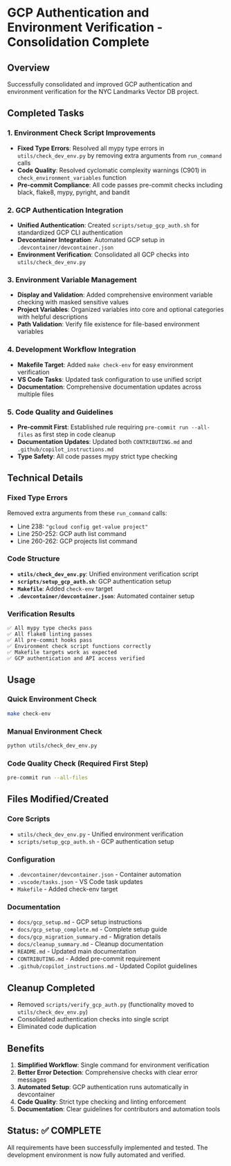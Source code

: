 # GCP Authentication and Environment Verification - Consolidation Complete

## Overview

Successfully consolidated and improved GCP authentication and environment verification for the NYC Landmarks Vector DB project.

## Completed Tasks

### 1. Environment Check Script Improvements

- **Fixed Type Errors**: Resolved all mypy type errors in `utils/check_dev_env.py` by removing extra arguments from `run_command` calls
- **Code Quality**: Resolved cyclomatic complexity warnings (C901) in `check_environment_variables` function
- **Pre-commit Compliance**: All code passes pre-commit checks including black, flake8, mypy, pyright, and bandit

### 2. GCP Authentication Integration

- **Unified Authentication**: Created `scripts/setup_gcp_auth.sh` for standardized GCP CLI authentication
- **Devcontainer Integration**: Automated GCP setup in `.devcontainer/devcontainer.json`
- **Environment Verification**: Consolidated all GCP checks into `utils/check_dev_env.py`

### 3. Environment Variable Management

- **Display and Validation**: Added comprehensive environment variable checking with masked sensitive values
- **Project Variables**: Organized variables into core and optional categories with helpful descriptions
- **Path Validation**: Verify file existence for file-based environment variables

### 4. Development Workflow Integration

- **Makefile Target**: Added `make check-env` for easy environment verification
- **VS Code Tasks**: Updated task configuration to use unified script
- **Documentation**: Comprehensive documentation updates across multiple files

### 5. Code Quality and Guidelines

- **Pre-commit First**: Established rule requiring `pre-commit run --all-files` as first step in code cleanup
- **Documentation Updates**: Updated both `CONTRIBUTING.md` and `.github/copilot_instructions.md`
- **Type Safety**: All code passes mypy strict type checking

## Technical Details

### Fixed Type Errors

Removed extra arguments from these `run_command` calls:

- Line 238: `"gcloud config get-value project"`
- Line 250-252: GCP auth list command
- Line 260-262: GCP projects list command

### Code Structure

- **`utils/check_dev_env.py`**: Unified environment verification script
- **`scripts/setup_gcp_auth.sh`**: GCP authentication setup
- **`Makefile`**: Added `check-env` target
- **`.devcontainer/devcontainer.json`**: Automated container setup

### Verification Results

```
✅ All mypy type checks pass
✅ All flake8 linting passes
✅ All pre-commit hooks pass
✅ Environment check script functions correctly
✅ Makefile targets work as expected
✅ GCP authentication and API access verified
```

## Usage

### Quick Environment Check

```bash
make check-env
```

### Manual Environment Check

```bash
python utils/check_dev_env.py
```

### Code Quality Check (Required First Step)

```bash
pre-commit run --all-files
```

## Files Modified/Created

### Core Scripts

- `utils/check_dev_env.py` - Unified environment verification
- `scripts/setup_gcp_auth.sh` - GCP authentication setup

### Configuration

- `.devcontainer/devcontainer.json` - Container automation
- `.vscode/tasks.json` - VS Code task updates
- `Makefile` - Added check-env target

### Documentation

- `docs/gcp_setup.md` - GCP setup instructions
- `docs/gcp_setup_complete.md` - Complete setup guide
- `docs/gcp_migration_summary.md` - Migration details
- `docs/cleanup_summary.md` - Cleanup documentation
- `README.md` - Updated main documentation
- `CONTRIBUTING.md` - Added pre-commit requirement
- `.github/copilot_instructions.md` - Updated Copilot guidelines

## Cleanup Completed

- Removed `scripts/verify_gcp_auth.py` (functionality moved to `utils/check_dev_env.py`)
- Consolidated authentication checks into single script
- Eliminated code duplication

## Benefits

1. **Simplified Workflow**: Single command for environment verification
1. **Better Error Detection**: Comprehensive checks with clear error messages
1. **Automated Setup**: GCP authentication runs automatically in devcontainer
1. **Code Quality**: Strict type checking and linting enforcement
1. **Documentation**: Clear guidelines for contributors and automation tools

## Status: ✅ COMPLETE

All requirements have been successfully implemented and tested. The development environment is now fully automated and verified.
